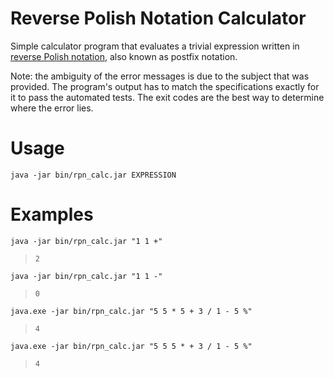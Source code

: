 # Reverse Polish Notation Calculator
Simple calculator program that evaluates a trivial expression written in [reverse Polish notation](https://en.wikipedia.org/wiki/Reverse_Polish_notation), also known as postfix notation.

Note: the ambiguity of the error messages is due to the subject that was provided. The program's output has to match the specifications exactly for it to pass the automated tests. The exit codes are the best way to determine where the error lies.

# Usage
`java -jar bin/rpn_calc.jar EXPRESSION`

# Examples
`java -jar bin/rpn_calc.jar "1 1 +"`
>`2`

`java -jar bin/rpn_calc.jar "1 1 -"`
>`0`

`java.exe -jar bin/rpn_calc.jar "5 5 * 5 + 3 / 1 - 5 %"`
>`4`

`java.exe -jar bin/rpn_calc.jar "5 5 5 * + 3 / 1 - 5 %"`
>`4`
